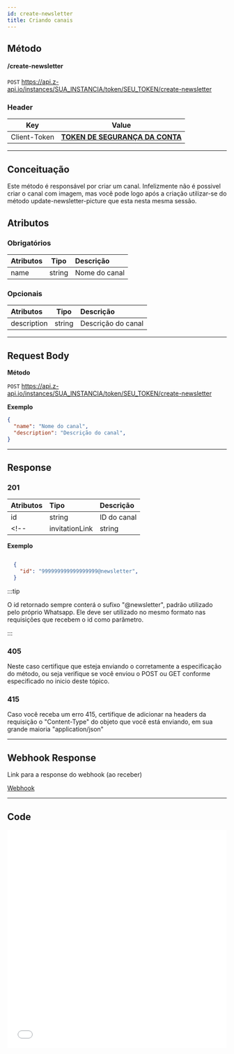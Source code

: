 ```yaml
---
id: create-newsletter
title: Criando canais
---
```


## Método

#### /create-newsletter

`POST` https://api.z-api.io/instances/SUA_INSTANCIA/token/SEU_TOKEN/create-newsletter

### Header

|      Key       |            Value            |
| :------------: |     :-----------------:     |
|  Client-Token  | **[TOKEN DE SEGURANÇA DA CONTA](../security/client-token)** |
---

## Conceituação

Este método é responsável por criar um canal. Infelizmente não é possivel criar o canal com imagem, mas você pode logo após a criação utilizar-se do método update-newsletter-picture que esta nesta mesma sessão.


## Atributos

### Obrigatórios

| Atributos | Tipo      | Descrição      |
| :-------- | :-------: | :------------- |
|  name     |  string   |  Nome do canal |

### Opcionais

| Atributos   | Tipo   | Descrição           |
| :---------- | :----: | :--------          |
| description | string | Descrição do canal |

---


## Request Body

**Método**

`POST` https://api.z-api.io/instances/SUA_INSTANCIA/token/SEU_TOKEN/create-newsletter

**Exemplo**

```json
{
  "name": "Nome do canal",
  "description": "Descrição do canal",
}
```

---


## Response

### 201

| Atributos      | Tipo   | Descrição                 |
| :------------- | :----- | :------------------------ |
| id             | string | ID do canal          |
<!-- | invitationLink | string | link para entrar no grupo | -->

**Exemplo**

```json

  {
    "id": "999999999999999999@newsletter",
  }

```

:::tip

O id retornado sempre conterá o sufixo "@newsletter", padrão utilizado pelo próprio Whatsapp. Ele deve ser utilizado no mesmo formato nas requisições que recebem o id como parâmetro.

:::

### 405

Neste caso certifique que esteja enviando o corretamente a especificação do método, ou seja verifique se você enviou o POST ou GET conforme especificado no inicio deste tópico.

### 415

Caso você receba um erro 415, certifique de adicionar na headers da requisição o "Content-Type" do objeto que você está enviando, em sua grande maioria "application/json"

---

## Webhook Response

Link para a response do webhook (ao receber)

[Webhook](../webhooks/on-message-received#response)

---

## Code

<iframe src="//api.apiembed.com/?source=https://raw.githubusercontent.com/Z-API/z-api-docs/main/json-examples/create-newsletter.json&targets=all" frameborder="0" scrolling="no" width="100%" height="500px" seamless></iframe>
